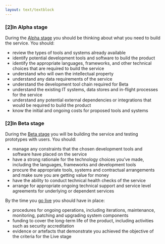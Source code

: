 ```yaml
---
layout: text/textblock
---
```


### [2]In Alpha stage

During the [Alpha stage](/topics/service-design-delivery-process/alpha-stage/) you should be thinking about what you need to build the service. You should:

* review the types of tools and systems already available
* identify potential development tools and software to build the product
* identify the appropriate languages, frameworks, and other technical choices that are required to build the service
* understand who will own the intellectual property
* understand any data requirements of the service
* understand the development tool chain required for Beta
* understand the existing IT systems, data stores and in-flight processes for the service
* understand any potential external dependencies or integrations that would be required to build the product
* know the initial and ongoing costs for proposed tools and systems

### [2]In Beta stage

During the [Beta stage](/topics/service-design-delivery-process/beta-stage/) you will be building the service and testing prototypes with users. You should:

* manage any constraints that the chosen development tools and software have placed on the service
* have a strong rationale for the technology choices you’ve made, including the languages, frameworks and development tools
* procure the appropriate tools, systems and contractual arrangements and make sure you are getting value for money
* have the ability to conduct technical health checks of the service
* arrange for appropriate ongoing technical support and service level agreements for underlying or dependent services

By the time you [go live](/topics/service-design-delivery-process/live-stage/) you should have in place:

* procedures for ongoing operations, including iterations, maintenance, monitoring, patching and upgrading system components
* funding to cover the long-term life of the product, including activities such as security accreditation
* evidence or artefacts that demonstrate you achieved the objective of the criteria for the Live stage
